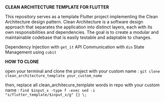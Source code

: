 **CLEAN ARCHITECTURE TEMPLATE FOR FLUTTER**

This repository serves as a template Flutter project implementing the Clean Architecture design pattern. Clean Architecture is a software design approach that separates the application into distinct layers, each with its own responsibilities and dependencies. The goal is to create a modular and maintainable codebase that is easily testable and adaptable to changes.

Dependency Injection with `get_it`
API Communication with `dio`
State Management using `cubit`

**HOW TO CLONE**

open your terminal and clone the project with your custom name :
`git clone clean_architecture_template your_custom_name`

then, replace all clean_architecure_template words in repo with your custom name :
`find $input_x -type f -exec sed -i "s/flutter_template/$input_x/g" {} \;`
